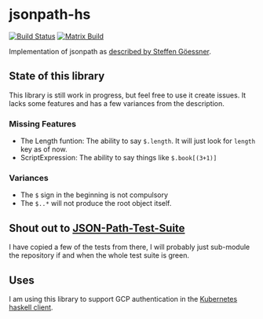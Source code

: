 # jsonpath-hs



[![Build Status](https://travis-ci.org/akshaymankar/jsonpath-hs.svg?branch=master)](https://travis-ci.org/akshaymankar/jsonpath-hs) [![Matrix Build](https://matrix.hackage.haskell.org/api/v2/packages/jsonpath/badge)](https://matrix.hackage.haskell.org/package/jsonpath)

Implementation of jsonpath as [described by Steffen Göessner](https://goessner.net/articles/JsonPath/).

## State of this library

This library is still work in progress, but feel free to use it create issues. It lacks some features and has a few variances from the description.

### Missing Features
* The Length funtion: The ability to say `$.length`. It will just look for `length` key as of now.
* ScriptExpression: The ability to say things like `$.book[(3+1)]`

### Variances
* The `$` sign in the beginning is not compulsory
* The `$..*` will not produce the root object itself.
## Shout out to [JSON-Path-Test-Suite](https://github.com/gregsdennis/JSON-Path-Test-Suite/tree/master/Tests)
I have copied a few of the tests from there, I will probably just sub-module the repository if and when the whole test suite is green.

## Uses
I am using this library to support GCP authentication in the [Kubernetes haskell client](http://github.com/kubernetes-client/haskell).
